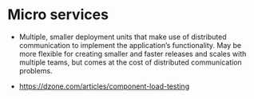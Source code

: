 # Micro services

- Multiple, smaller deployment units that make use of distributed communication to implement the application’s functionality. May be more flexible for creating smaller and faster releases and scales with multiple teams, but comes at the cost of distributed communication problems.

- https://dzone.com/articles/component-load-testing

